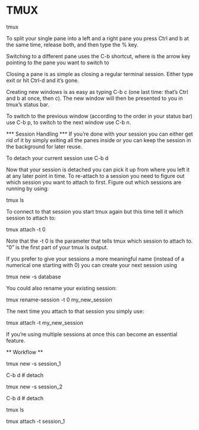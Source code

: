 # TMUX

tmux

To split your single pane into a left and a right pane you press Ctrl and b at the same time, 
release both, and then type the % key.

Switching to a different pane uses the C-b <arrow key> shortcut, where <arrow key> is the arrow 
key pointing to the pane you want to switch to

Closing a pane is as simple as closing a regular terminal session. 
Either type exit or hit Ctrl-d and it’s gone.

Creating new windows is as easy as typing C-b c (one last time: that’s Ctrl and b at once, then c). 
The new window will then be presented to you in tmux’s status bar.

To switch to the previous window (according to the order in your status bar) use C-b p, to switch 
to the next window use C-b n.

*** Session Handling ***
If you’re done with your session you can either get rid of it by simply exiting all the panes inside or 
you can keep the session in the background for later reuse.

To detach your current session use C-b d

Now that your session is detached you can pick it up from where you left it at any later point in time. 
To re-attach to a session you need to figure out which session you want to attach to first. 
Figure out which sessions are running by using:

tmux ls

To connect to that session you start tmux again but this time tell it which session to attach to:

tmux attach -t 0

Note that the -t 0 is the parameter that tells tmux which session to attach to. “0” is the first part 
of your tmux ls output.

If you prefer to give your sessions a more meaningful name (instead of a numerical one starting with 0) 
you can create your next session using

tmux new -s database

You could also rename your existing session:

tmux rename-session -t 0 my_new_session

The next time you attach to that session you simply use: 

tmux attach -t my_new_session

If you’re using multiple sessions at once this can become an essential feature.


** Workflow **

tmux new -s session_1

C-b d   # detach

tmux new -s session_2

C-b d   # detach

tmux ls

tmux attach -t session_1
